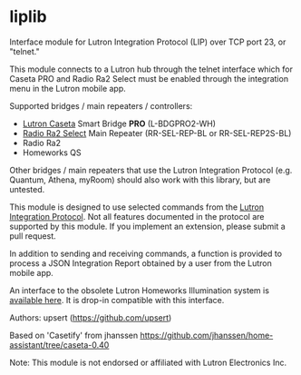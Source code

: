 # liplib

Interface module for Lutron Integration Protocol (LIP) over TCP port 23, or "telnet."

This module connects to a Lutron hub through the telnet interface which for Caseta PRO and Radio Ra2 Select must be enabled through the integration menu in the Lutron mobile app.

Supported bridges / main repeaters / controllers:
- [Lutron Caseta](http://www.casetawireless.com) Smart Bridge **PRO** (L-BDGPRO2-WH)
- [Radio Ra2 Select](http://www.lutron.com/en-US/Products/Pages/WholeHomeSystems/RA2Select/Overview.aspx) Main Repeater (RR-SEL-REP-BL or RR-SEL-REP2S-BL)
- Radio Ra2
- Homeworks QS

Other bridges / main repeaters that use the Lutron Integration Protocol (e.g. Quantum, Athena, myRoom) should also work with this library, but are untested.

This module is designed to use selected commands from the [Lutron Integration Protocol](http://www.lutron.com/TechnicalDocumentLibrary/040249.pdf). Not all features documented in the protocol are supported by this module. If you implement an extension, please submit a pull request.

In addition to sending and receiving commands, a function is provided to process a JSON Integration Report obtained by a user from the Lutron mobile app.

An interface to the obsolete Lutron Homeworks Illumination system is [available here](https://github.com/dulitz/porter/blob/main/illiplib.py). It is drop-in compatible with this interface.

Authors:
upsert (https://github.com/upsert)

Based on 'Casetify' from jhanssen
https://github.com/jhanssen/home-assistant/tree/caseta-0.40

Note:
This module is not endorsed or affiliated with Lutron Electronics Inc.